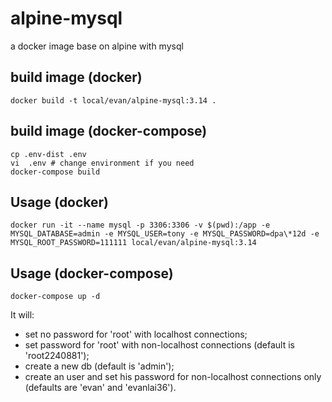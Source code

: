 # alpine-mysql
a docker image base on alpine with mysql

## build image (docker)
```
docker build -t local/evan/alpine-mysql:3.14 .
```
## build image (docker-compose)
```
cp .env-dist .env
vi  .env # change environment if you need
docker-compose build
```

## Usage (docker)
```
docker run -it --name mysql -p 3306:3306 -v $(pwd):/app -e MYSQL_DATABASE=admin -e MYSQL_USER=tony -e MYSQL_PASSWORD=dpa\*12d -e MYSQL_ROOT_PASSWORD=111111 local/evan/alpine-mysql:3.14
```

## Usage (docker-compose)
```
docker-compose up -d
```

It will:
- set no password for 'root' with localhost connections;
- set password for 'root' with non-localhost connections (default is 'root2240881');
- create a new db (default is 'admin');
- create an user and set his password for non-localhost connections only (defaults are 'evan' and 'evanlai36').
